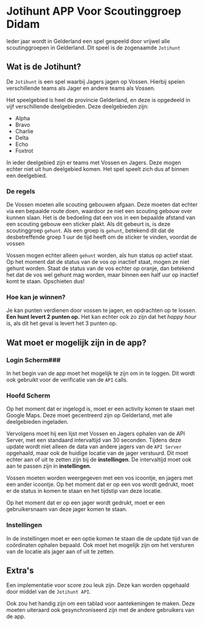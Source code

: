 # Jotihunt APP Voor Scoutinggroep Didam #

Ieder jaar wordt in Gelderland een spel gespeeld door vrijwel alle scoutinggroepen in Gelderland. Dit speel is de zogenaamde ```Jotihunt```

## Wat is de Jotihunt? ##
De ```Jotihunt``` is een spel waarbij Jagers jagen op Vossen.
Hierbij spelen verschillende teams als Jager en andere teams als Vossen.

Het speelgebied is heel de provincie Gelderland, en deze is opgedeeld in vijf verschillende deelgebieden.
Deze deelgebieden zijn:

* Alpha
* Bravo
* Charlie
* Delta
* Echo
* Foxtrot

In ieder deelgebied zijn er teams met Vossen en Jagers. Deze mogen echter niet uit hun deelgebied komen.
Het spel speelt zich dus af binnen een deelgebied.

### De regels ###
De Vossen moeten alle scouting gebouwen afgaan. Deze moeten dat echter via een bepaalde route doen, waardoor ze niet een scouting gebouw over kunnen slaan.
Het is de bedoeling dat een vos in een bepaalde afstand van een scouting gebouw een sticker plakt. Als dit gebeurt is, is deze scoutinggroep ```gehunt```.
Als een groep is ```gehunt```, betekend dit dat de desbetreffende groep 1 uur de tijd heeft om de sticker te vinden, voordat de vossen 


Vossen mogen echter alleen ```gehunt``` worden, als hun status op actief staat. Op het moment dat de status van de vos op inactief staat, mogen ze niet gehunt worden.
Staat de status van de vos echter op oranje, dan betekend het dat de vos wel gehunt mag worden, maar binnen een half uur op inactief komt te staan. Opschieten dus!

### Hoe kan je winnen? ###
Je kan punten verdienen door vossen te jagen, en opdrachten op te lossen.
**Een hunt levert 2 punten op.**
Het kan echter ook zo zijn dat het *happy hour* is, als dit het geval is levert het 3 punten op.

## Wat moet er mogelijk zijn in de app? ##
### Login Scherm###
In het begin van de app moet het mogelijk te zijn om in te loggen. Dit wordt ook gebruikt voor de verificatie van de ```API``` calls.
### Hoofd Scherm ###
Op het moment dat er ingelogd is, moet er een activity komen te staan met Google Maps. 
Deze moet gecentreerd zijn op Gelderland, met alle deelgebieden ingeladen.

Vervolgens moet hij een lijst met Vossen en Jagers ophalen van de API Server, met een standaard intervaltijd van 30 seconden. Tijdens deze update wordt niet alleen de data van andere jagers van de ```API Server``` opgehaald, maar ook de huidige locatie van de jager verstuurd. Dit moet echter aan of uit te zetten zijn bij de **instellingen**. De intervaltijd moet ook aan te passen zijn in **instellingen**.

Vossen moeten worden weergegeven met een vos icoontje, en jagers met een ander icoontje.
Op het moment dat er op een vos wordt gedrukt, moet er de status in komen te staan en het tijdstip van deze locatie.

Op het moment dat er op een jager wordt gedrukt, moet er een gebruikersnaam van deze jager komen te staan.
### Instellingen ###
In de instellingen moet er een optie komen te staan die de update tijd van de coördinaten ophalen bepaald.
Ook moet het mogelijk zijn om het versturen van de locatie als jager aan of uit te zetten.

## Extra's ##
Een implementatie voor score zou leuk zijn. Deze kan worden opgehaald door middel van de ```Jotihunt API```.


Ook zou het handig zijn om een tablad voor aantekeningen te maken. Deze moeten uiteraard ook gesynchroniseerd zijn met de andere gebruikers van de app.